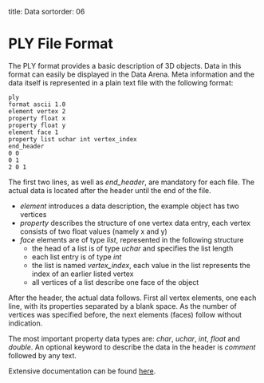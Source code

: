 title: Data
sortorder: 06

PLY File Format
===============

The PLY format provides a basic description of 3D objects. Data in this format can easily be displayed in the Data Arena.
Meta information and the data itself is represented in a plain text file with the following format:

	ply
	format ascii 1.0  
	element vertex 2
	property float x
	property float y
	element face 1 
	property list uchar int vertex_index
	end_header
	0 0
	0 1
	2 0 1

The first two lines, as well as *end_header*, are mandatory for each file. The actual data is located after the header until the end of the file.

* *element* introduces a data description, the example object has two vertices
* *property* describes the structure of one vertex data entry, each vertex consists of two float values (namely x and y)
* *face* elements are of type *list*, represented in the following structure
	- the head of a list is of type *uchar* and specifies the list length
	- each list entry is of type *int*
	- the list is named *vertex_index*, each value in the list represents the index of an earlier listed vertex
	- all vertices of a list describe one face of the object

After the header, the actual data follows. First all vertex elements, one each line, with its properties separated by a blank space.
As the number of vertices was specified before, the next elements (faces) follow without indication.

The most important property data types are: *char*, *uchar*, *int*, *float* and *double*.
An optional keyword to describe the data in the header is *comment* followed by any text.


Extensive documentation can be found [here](http://paulbourke.net/dataformats/ply/).
